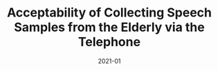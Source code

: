 ---
title: "Acceptability of Collecting Speech Samples from the Elderly via the Telephone"
collection: publications
permalink: /publication/dighealth2021
date: 2021-01
venue: 'DIGITAL HEALTH'
paperurl: '/files/publications/dighealth2021.pdf'
link: 'https://doi.org/10.1177/20552076211002103'
citation: 'Diaz-Asper, C., Chandler, C., Turner, R. S., Reynolds, B., & Elvevåg, B. (2021). Acceptability of collecting speech samples from the elderly via the telephone. DIGITAL HEALTH.'
---